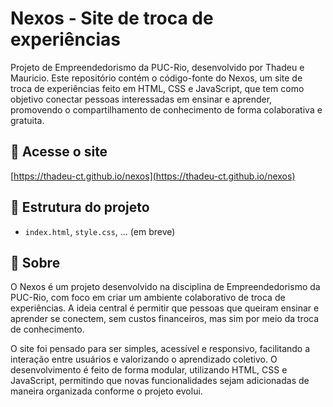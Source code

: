 # Nexos - Site de troca de experiências

Projeto de Empreendedorismo da PUC-Rio, desenvolvido por Thadeu e Mauricio. Este repositório contém o código-fonte do Nexos, um site de troca de experiências feito em HTML, CSS e JavaScript, que tem como objetivo conectar pessoas interessadas em ensinar e aprender, promovendo o compartilhamento de conhecimento de forma colaborativa e gratuita.

## 🔗 Acesse o site
[https://thadeu-ct.github.io/nexos](https://thadeu-ct.github.io/nexos)

## 📁 Estrutura do projeto
- `index.html`, `style.css`, ... (em breve)

## 📌 Sobre
O Nexos é um projeto desenvolvido na disciplina de Empreendedorismo da PUC-Rio, com foco em criar um ambiente colaborativo de troca de experiências. A ideia central é permitir que pessoas que queiram ensinar e aprender se conectem, sem custos financeiros, mas sim por meio da troca de conhecimento.

O site foi pensado para ser simples, acessível e responsivo, facilitando a interação entre usuários e valorizando o aprendizado coletivo. O desenvolvimento é feito de forma modular, utilizando HTML, CSS e JavaScript, permitindo que novas funcionalidades sejam adicionadas de maneira organizada conforme o projeto evolui.
